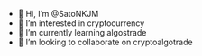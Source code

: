 - 👋 Hi, I’m @SatoNKJM
- 👀 I’m interested in cryptocurrency
- 🌱 I’m currently learning algostrade
- 💞️ I’m looking to collaborate on cryptoalgotrade

